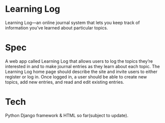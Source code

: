 # Learning Log
Learning Log—an online journal system that lets you keep track of information you’ve learned about particular topics.
# Spec
A web app called Learning Log that allows users to log the topics they’re interested in and to make journal entries as they learn about each topic. The Learning Log home page should describe the site and invite users to either register or log in. Once logged in, a user should be able to create new topics, add new entries, and read and edit existing entries.
# Tech
Python Django framework & HTML so far(subject to update).
